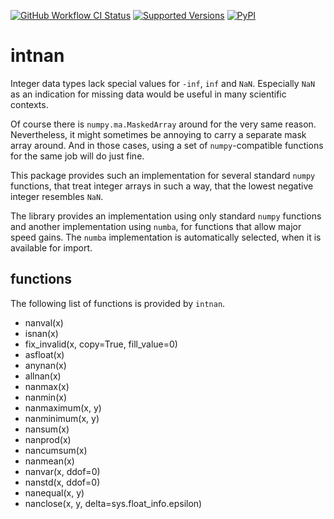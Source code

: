 [![GitHub Workflow CI Status](https://img.shields.io/github/actions/workflow/status/ml31415/intnan/python-package.yml?branch=master&logo=github&style=flat)](https://github.com/ml31415/intnan/actions)
[![Supported Versions](https://img.shields.io/pypi/pyversions/intnan.svg)](https://pypi.org/project/intnan)
[![PyPI](https://img.shields.io/pypi/v/intnan.svg?style=flat)](https://pypi.org/project/intnan/)

# intnan

Integer data types lack special values for `-inf`, `inf` and `NaN`. Especially
`NaN` as an indication for missing data would be useful in many scientific contexts.

Of course there is `numpy.ma.MaskedArray` around for the very same reason. Nevertheless,
it might sometimes be annoying to carry a separate mask array around. And in those cases,
using a set of `numpy`-compatible functions for the same job will do just fine.

This package provides such an implementation for several standard `numpy` functions, that 
treat integer arrays in such a way, that the lowest negative integer resembles `NaN`.

The library provides an implementation using only standard `numpy` functions and
another implementation using `numba`, for functions that allow major speed gains. 
The `numba` implementation is automatically selected, when it is available for import.

## functions

The following list of functions is provided by `intnan`.

- nanval(x)
- isnan(x)
- fix_invalid(x, copy=True, fill_value=0)
- asfloat(x)
- anynan(x)
- allnan(x)
- nanmax(x)
- nanmin(x)
- nanmaximum(x, y)
- nanminimum(x, y)
- nansum(x)
- nanprod(x)
- nancumsum(x)
- nanmean(x)
- nanvar(x, ddof=0)
- nanstd(x, ddof=0)
- nanequal(x, y)
- nanclose(x, y, delta=sys.float_info.epsilon)
